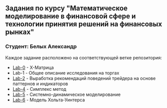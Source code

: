 ## Задания по курсу "Математическое моделирование в финансовой сфере и технологии принятия решений на финансовых рынках"
### Студент: Белых Александр
Каждое задание расположено на соответствующей ветке репозитория:
* [Lab-0](https://github.com/jerraxixo/math_modeling/tree/lab-0) - X-Матрица 
* Lab-1 - Общее описание исследования на торгах
* [Lab-2](https://github.com/jerraxixo/math_modeling/tree/lab-2) - Выработка рекомендаций поведений трейдера на основе паттернов и индикаторов
* [Lab-4](https://github.com/jerraxixo/math_modeling/tree/lab-4) - Симплекс метод
* [Lab-5](https://github.com/jerraxixo/math_modeling/tree/lab-5) - Системно-динамическое моделирование
* [Lab-6](https://github.com/jerraxixo/math_modeling/tree/lab-6) - Модель Хольта-Уинтерса

